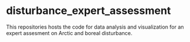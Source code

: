 # disturbance_expert_assessment
This repositories hosts the code for data analysis and visualization for an expert assesment on Arctic and boreal disturbance.
